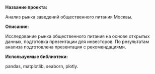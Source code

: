 **Название проекта:**

Анализ рынка заведений общественного питания Москвы.

**Описание:**

Исследование рынка общественного питания на основе открытых данных, подготовка презентации для инвесторов.
По результатам анализа подготовлена презентация с рекомендациями.

**Используемые библиотеки:**

pandas, matplotlib, seaborn, plotly.  
